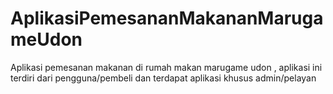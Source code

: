 # AplikasiPemesananMakananMarugameUdon
Aplikasi pemesanan makanan di rumah makan marugame udon , aplikasi ini terdiri dari pengguna/pembeli dan terdapat aplikasi khusus admin/pelayan
